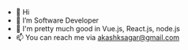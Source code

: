 - 👋 Hi
- 👀 I’m Software Developer 
- 🥳 I'm pretty much good in Vue.js, React.js, node.js
- 📫 You can reach me via akashksagar@gmail.com

<!---
theskyxsea/theskyxsea is a ✨ special ✨ repository because its `README.md` (this file) appears on your GitHub profile.
You can click the Preview link to take a look at your changes.
--->
